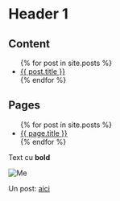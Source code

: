 # Header 1

## Content

<ul>
  {% for post in site.posts %}
    <li>
      <a href="{{ post.url }}">{{ post.title }}</a>
    </li>
  {% endfor %}
</ul>

## Pages

<ul>
  {% for post in site.posts %}
    <li>
      <a href="{{ page.url }}">{{ page.title }}</a>
    </li>
  {% endfor %}
</ul>

Text cu **bold**

![Me]([https://github.com/RazvanNan/razvannan.github.io/blob/main/3A7888A1-8256-4835-9C6A-060C36BDF92A.jpeg?raw=true](https://avatars.githubusercontent.com/u/29168778?v=4))


Un post: [aici](https://razvannan.github.io/Post1)
